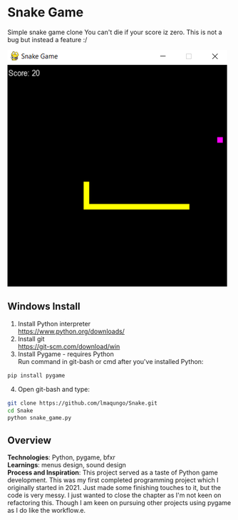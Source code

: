 # Snake Game
Simple snake game clone
You can't die if your score iz zero. This is not a bug but instead a feature :/  

![game window](https://github.com/lmaqungo/Snake/blob/main/img/game%20window.png?raw=true)
## Windows Install        

1. Install Python interpreter  
https://www.python.org/downloads/
2. Install git  
https://git-scm.com/download/win
3. Install Pygame - requires Python  
Run command in git-bash or cmd after you've installed Python:
```bash
pip install pygame
```
4. Open git-bash and type:    
```bash
git clone https://github.com/lmaqungo/Snake.git
cd Snake
python snake_game.py
```

## Overview

**Technologies**: Python, pygame, bfxr       
**Learnings**: menus design, sound design    
**Process and Inspiration**: This project served as a taste of Python game development. This was my first completed programming project which I originally started in 2021. Just made some finishing touches to it, but the code is very messy. I just wanted to close the chapter as I'm not keen on refactoring this. Though I am keen on pursuing other projects using pygame as I do like the workflow.e.  

